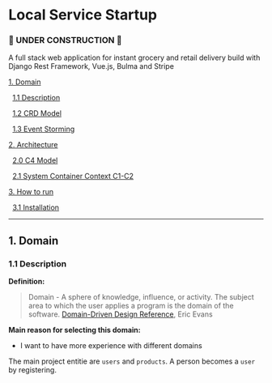# Local Service Startup 

### 🛑 UNDER CONSTRUCTION 🛑

A full stack web application for instant grocery and retail delivery build with Django Rest Framework, Vue.js, Bulma and Stripe

[1. Domain](#1-Domain)

&nbsp;&nbsp;[1.1 Description](#11-description)

&nbsp;&nbsp;[1.2 CRD Model](#12-CRD-Model)

&nbsp;&nbsp;[1.3 Event Storming](#13-Event-Storming)

[2. Architecture](#2-Architecture)

&nbsp;&nbsp;[2.0 C4 Model](#20-C4-model)

&nbsp;&nbsp;[2.1 System Container Context C1-C2](#21-System-container-context-c1-c2)

[3. How to run](#3-How-to-run)

&nbsp;&nbsp;[3.1 Installation](#31-installation)

--- 

## 1. Domain

### 1.1 Description

**Definition:**

> Domain - A sphere of knowledge, influence, or activity. The subject area to which the user applies a program is the domain of the software. [Domain-Driven Design Reference](http://domainlanguage.com/ddd/reference/), Eric Evans

**Main reason for selecting this domain:**

- I want to have more experience with different domains

The main project entitie are `users` and `products`. A person becomes a `user` by registering.

